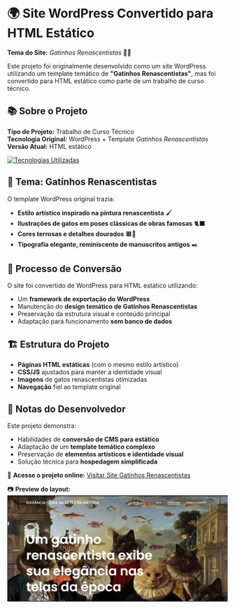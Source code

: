 # 🌍 Site WordPress Convertido para HTML Estático  

**Tema do Site:** *Gatinhos Renascentistas* 🎨🐱  

Este projeto foi originalmente desenvolvido como um site WordPress utilizando um template temático de **"Gatinhos Renascentistas"**, mas foi convertido para HTML estático como parte de um trabalho de curso técnico.  

## 📚 Sobre o Projeto  

**Tipo de Projeto:** Trabalho de Curso Técnico  
**Tecnologia Original:** WordPress + Template *Gatinhos Renascentistas*  
**Versão Atual:** HTML estático  

[![Tecnologias Utilizadas](https://skillicons.dev/icons?i=html,css,js,wordpress)](https://skillicons.dev)  

## 🎨 Tema: Gatinhos Renascentistas  

O template WordPress original trazia:  
- **Estilo artístico inspirado na pintura renascentista** 🖌️  
- **Ilustrações de gatos em poses clássicas de obras famosas** 🐈‍⬛  
- **Cores terrosas e detalhes dourados** 🟫🌟  
- **Tipografia elegante, reminiscente de manuscritos antigos** ✒️  

## 🔧 Processo de Conversão  

O site foi convertido de WordPress para HTML estático utilizando:  
- Um **framework de exportação do WordPress**  
- Manutenção do **design temático de Gatinhos Renascentistas**  
- Preservação da estrutura visual e conteúdo principal  
- Adaptação para funcionamento **sem banco de dados**  

## 🏗️ Estrutura do Projeto  

- **Páginas HTML estáticas** (com o mesmo estilo artístico)  
- **CSS/JS** ajustados para manter a identidade visual  
- **Imagens** de gatos renascentistas otimizadas  
- **Navegação** fiel ao template original  

## 📝 Notas do Desenvolvedor  

Este projeto demonstra:  
- Habilidades de **conversão de CMS para estático**  
- Adaptação de um **template temático complexo**  
- Preservação de **elementos artísticos e identidade visual**  
- Solução técnica para **hospedagem simplificada**  

🔗 **Acesse o projeto online:** [Visitar Site Gatinhos Renascentistas](https://example.com/link-para-o-site)  

📷 **Preview do layout:**  
[![Layout completo do site](gatinhos-renascentistas.png)](https://example.com/link-para-o-site)
